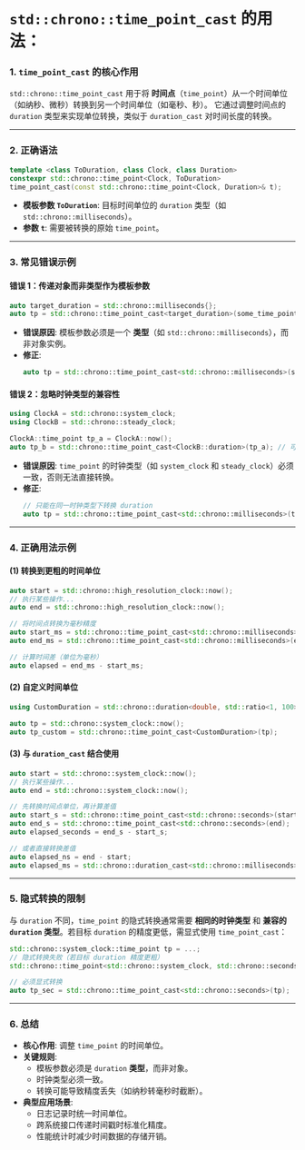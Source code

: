 

# `std::chrono::time_point_cast` 的用法：

### **1. `time_point_cast` 的核心作用**
`std::chrono::time_point_cast` 用于将 **时间点**（`time_point`）从一个时间单位（如纳秒、微秒）转换到另一个时间单位（如毫秒、秒）。
它通过调整时间点的 `duration` 类型来实现单位转换，类似于 `duration_cast` 对时间长度的转换。

---

### **2. 正确语法**
```cpp
template <class ToDuration, class Clock, class Duration>
constexpr std::chrono::time_point<Clock, ToDuration>
time_point_cast(const std::chrono::time_point<Clock, Duration>& t);
```
- **模板参数 `ToDuration`**: 目标时间单位的 `duration` 类型（如 `std::chrono::milliseconds`）。
- **参数 `t`**: 需要被转换的原始 `time_point`。

---

### **3. 常见错误示例**
#### **错误 1：传递对象而非类型作为模板参数**
```cpp
auto target_duration = std::chrono::milliseconds{};
auto tp = std::chrono::time_point_cast<target_duration>(some_time_point); // 错误！
```
- **错误原因**: 模板参数必须是一个 **类型**（如 `std::chrono::milliseconds`），而非对象实例。
- **修正**:
  ```cpp
  auto tp = std::chrono::time_point_cast<std::chrono::milliseconds>(some_time_point);
  ```

#### **错误 2：忽略时钟类型的兼容性**
```cpp
using ClockA = std::chrono::system_clock;
using ClockB = std::chrono::steady_clock;

ClockA::time_point tp_a = ClockA::now();
auto tp_b = std::chrono::time_point_cast<ClockB::duration>(tp_a); // 可能编译失败
```
- **错误原因**: `time_point` 的时钟类型（如 `system_clock` 和 `steady_clock`）必须一致，否则无法直接转换。
- **修正**:
  ```cpp
  // 只能在同一时钟类型下转换 duration
  auto tp = std::chrono::time_point_cast<std::chrono::milliseconds>(tp_a);
  ```

---

### **4. 正确用法示例**
#### **(1) 转换到更粗的时间单位**
```cpp
auto start = std::chrono::high_resolution_clock::now();
// 执行某些操作...
auto end = std::chrono::high_resolution_clock::now();

// 将时间点转换为毫秒精度
auto start_ms = std::chrono::time_point_cast<std::chrono::milliseconds>(start);
auto end_ms = std::chrono::time_point_cast<std::chrono::milliseconds>(end);

// 计算时间差（单位为毫秒）
auto elapsed = end_ms - start_ms;
```

#### **(2) 自定义时间单位**
```cpp
using CustomDuration = std::chrono::duration<double, std::ratio<1, 100>>; // 0.01秒（10毫秒）

auto tp = std::chrono::system_clock::now();
auto tp_custom = std::chrono::time_point_cast<CustomDuration>(tp);
```

#### **(3) 与 `duration_cast` 结合使用**
```cpp
auto start = std::chrono::system_clock::now();
// 执行某些操作...
auto end = std::chrono::system_clock::now();

// 先转换时间点单位，再计算差值
auto start_s = std::chrono::time_point_cast<std::chrono::seconds>(start);
auto end_s = std::chrono::time_point_cast<std::chrono::seconds>(end);
auto elapsed_seconds = end_s - start_s;

// 或者直接转换差值
auto elapsed_ns = end - start;
auto elapsed_ms = std::chrono::duration_cast<std::chrono::milliseconds>(elapsed_ns);
```

---

### **5. 隐式转换的限制**
与 `duration` 不同，`time_point` 的隐式转换通常需要 **相同的时钟类型** 和 **兼容的 `duration` 类型**。若目标 `duration` 的精度更低，需显式使用 `time_point_cast`：
```cpp
std::chrono::system_clock::time_point tp = ...;
// 隐式转换失败（若目标 duration 精度更粗）
std::chrono::time_point<std::chrono::system_clock, std::chrono::seconds> tp_sec = tp; // 错误！

// 必须显式转换
auto tp_sec = std::chrono::time_point_cast<std::chrono::seconds>(tp);
```

---

### **6. 总结**
- **核心作用**: 调整 `time_point` 的时间单位。
- **关键规则**:
  - 模板参数必须是 `duration` **类型**，而非对象。
  - 时钟类型必须一致。
  - 转换可能导致精度丢失（如纳秒转毫秒时截断）。
- **典型应用场景**:
  - 日志记录时统一时间单位。
  - 跨系统接口传递时间戳时标准化精度。
  - 性能统计时减少时间数据的存储开销。